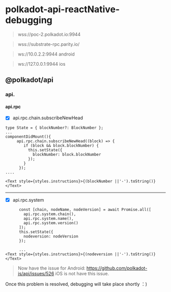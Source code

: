 # polkadot-api-reactNative-debugging

> wss://poc-2.polkadot.io:9944

> wss://substrate-rpc.parity.io/

> ws://10.0.2.2:9944  android

> ws://127.0.0.1:9944     ios
## @polkadot/api
### api.
#### api.rpc
- [x] api.rpc.chain.subscribeNewHead
```
type State = { blockNumber?: BlockNumber };
...
componentDidMount(){
     api.rpc.chain.subscribeNewHead((block) => {
        if (block && block.blockNumber) {
          this.setState({
            blockNumber: block.blockNumber
          });
        }
      });
....
      
<Text style={styles.instructions}>{(blockNumber ||'-').toString()}</Text>
```
----

- [x] api.rpc.system

```
      const [chain, nodeName, nodeVersion] = await Promise.all([
        api.rpc.system.chain(),
        api.rpc.system.name(),
        api.rpc.system.version()
      ]);
      this.setState({
        nodeversion: nodeVersion
      });
      
      ...
<Text style={styles.instructions}>{(nodeversion ||'-').toString()}</Text>
```

> Now have the issue for Android: <https://github.com/polkadot-js/api/issues/526>
iOS is not have this issue.


Once this problem is resolved, debugging will take place shortly ：)

